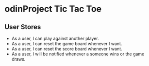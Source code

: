 # odinProject Tic Tac Toe

## User Stores

- As a user, I can play against another player.
- As a user, I can reset the game board whenever I want.
- As a user, I can reset the score board whenever I want.
- As a user, I will be notified whenever a someone wins or the game draws.
